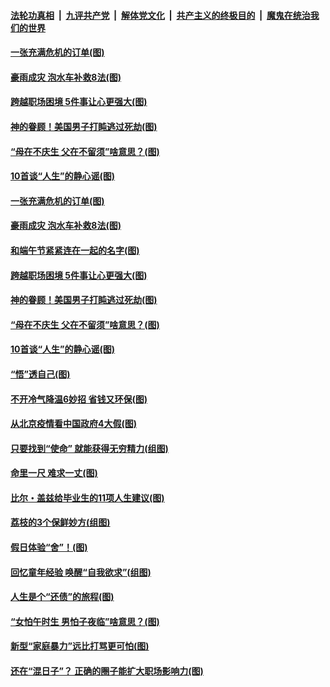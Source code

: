 

####  [法轮功真相](../../../../basic/blob/master/README.md?t=06242131) &nbsp;|&nbsp; [九评共产党](../../../../9ping.md/blob/master/README.md?t=06242131) &nbsp;|&nbsp; [解体党文化](../../../../jtdwh.md/blob/master/README.md?t=06242131)  &nbsp;|&nbsp; [共产主义的终极目的](../../../../gczydzjmd.md/blob/master/README.md?t=06242131) &nbsp;|&nbsp; [魔鬼在统治我们的世界](../../../../mgztzwmdsj.md/blob/master/README.md?t=06242131) 

#### [一张充满危机的订单(图)](../pages/p8/936981.md?t=06242131) 

#### [豪雨成灾 泡水车补救8法(图)](../pages/p8/937526.md?t=06242131) 

#### [跨越职场困境 5件事让心更强大(图)](../pages/p8/937375.md?t=06242131) 

#### [神的眷顾！美国男子打盹逃过死劫(图)](../pages/p8/936985.md?t=06242131) 

#### [“母在不庆生 父在不留须”啥意思？(图)](../pages/p8/937234.md?t=06242131) 

#### [10首谈“人生”的静心谣(图)](../pages/p8/936965.md?t=06242131) 

#### [一张充满危机的订单(图)](../pages/p8/936981.md?t=06242131) 

#### [豪雨成灾 泡水车补救8法(图)](../pages/p8/937526.md?t=06242131) 

#### [和端午节紧紧连在一起的名字(图)](../pages/p8/937448.md?t=06242131) 

#### [跨越职场困境 5件事让心更强大(图)](../pages/p8/937375.md?t=06242131) 

#### [神的眷顾！美国男子打盹逃过死劫(图)](../pages/p8/936985.md?t=06242131) 

#### [“母在不庆生 父在不留须”啥意思？(图)](../pages/p8/937234.md?t=06242131) 

#### [10首谈“人生”的静心谣(图)](../pages/p8/936965.md?t=06242131) 

#### [“悟”透自己(图)](../pages/p8/936972.md?t=06242131) 

#### [不开冷气降温6妙招 省钱又环保(图)](../pages/p8/937329.md?t=06242131) 

#### [从北京疫情看中国政府4大假(图)](../pages/p8/937196.md?t=06242131) 

#### [只要找到“使命” 就能获得无穷精力(组图)](../pages/p8/937159.md?t=06242131) 

#### [命里一尺 难求一丈(图)](../pages/p8/936782.md?t=06242131) 

#### [比尔・盖兹给毕业生的11项人生建议(图)](../pages/p8/936231.md?t=06242131) 

#### [荔枝的3个保鲜妙方(组图)](../pages/p8/936950.md?t=06242131) 

#### [假日体验“舍”！(图)](../pages/p8/937183.md?t=06242131) 

#### [回忆童年经验 唤醒“自我欲求”(组图)](../pages/p8/937082.md?t=06242131) 

#### [人生是个“还债”的旅程(图)](../pages/p8/936768.md?t=06242131) 

#### [“女怕午时生 男怕子夜临”啥意思？(图)](../pages/p8/937081.md?t=06242131) 

#### [新型“家庭暴力”远比打骂更可怕(图)](../pages/p8/936230.md?t=06242131) 

#### [还在“混日子”？ 正确的圈子能扩大职场影响力(图)](../pages/p8/937049.md?t=06242131) 

